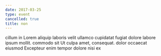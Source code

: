 ```yaml
---
date: 2017-03-25
type: event
cancelled: true
title: non
---
```

cillum in Lorem aliquip laboris velit ullamco cupidatat fugiat dolore labore ipsum mollit. commodo sit Ut culpa amet, consequat. dolor occaecat eiusmod Excepteur enim tempor dolore nisi ex